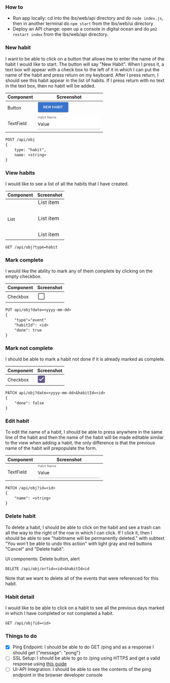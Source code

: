 ### How to
- Run app locally: cd into the lbs/web/api directory and do `node index.js`, then in another terminal do `npm start` from the lbs/web/ui directory
- Deploy an API change: open up a console in digital ocean and do `pm2 restart index` from the lbs/web/api directory.

### New habit
I want to be able to click on a button that allows me to enter the name of the habit I would like to start. The button will say "New Habit". When I press it, a text box will appear with a check box to the left of it in which I can put the name of the habit and press return on my keyboard. After I press return, I should see this habit appear in the list of habits. If I press return with no text in the text box, then no habit will be added.

| Component | Screenshot |
|----------|----------|
| Button    | <img src="png/button.png" width="100"> |
| TextField   | <img src="png/text-field.png" width="200"/>    |

```
POST /api/obj
{
    type: "habit",
    name: <string> 
}
```

### View habits
I would like to see a list of all the habits that I have created.

| Component | Screenshot |
|----------|----------|
| List    | <img src="png/list.png"  width="70"> |
```
GET /api/obj?type=habit
```

### Mark complete
I would like the ability to mark any of them complete by clicking on the empty checkbox.

| Component | Screenshot |
|----------|----------|
| Checkbox    | <img src="png/unchecked.png"  width="25"> |
```
PUT api/obj?date=<yyyy-mm-dd>
{
    "type"="event"
    "habitId": <id> 
    "done": true
}
```

### Mark not complete
I should be able to mark a habit not done if it is already marked as complete.

| Component | Screenshot |
|----------|----------|
| Checkbox    | <img src="png/checked.png"  width="25"> |
```
PATCH api/obj?date=<yyyy-mm-dd>&habitId=<id>
{
    "done": false
}
```

### Edit habit
To edit the name of a habit, I should be able to press anywhere in the same line of the habit and then the name of the habit will be made editable similar to the view when adding a habit, the only difference is that the previous name of the habit will prepopulate the form.

| Component | Screenshot |
|----------|----------|
| TextField    | <img src="png/text-field.png"  width="200"> |

```
PATCH /api/obj?id=<id>
{
    "name": <string>
}
```

### Delete habit
To delete a habit, I should be able to click on the habit and see a trash can all the way to the right of the row in which I can click. If I click it, then I should be able to see "habitname will be permanently deleted." with subtext "You won't be able to undo this action" with light gray and red buttons  "Cancel" and "Delete habit".

UI components: Delete button, alert 
```
DELETE /api/obj/or?id=<id>&habitId=id
```

Note that we want to delete all of the events that were referenced for this habit.

### Habit detail
I would like to be able to click on a habit to see all the previous days marked in which I have completed or not completed a habit.

```
GET /api/obj?id=<id>
```

### Things to do
- [x] Ping Endpoint: I should be able to do GET /ping and as a response I should get {"message": "pong"}
- [ ] SSL Setup: I should be able to go to /ping using HTTPS and get a valid response using [this guide](https://www.digitalocean.com/community/tutorials/how-to-set-up-a-node-js-application-for-production-on-ubuntu-20-04)
- [ ] UI-API Integration: I should be able to see the contents of the ping endpoint in the browser developer console
